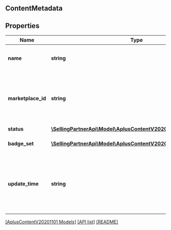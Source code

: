 ## ContentMetadata

## Properties

Name | Type | Description | Notes
------------ | ------------- | ------------- | -------------
**name** | **string** | The A+ Content document name. |
**marketplace_id** | **string** | The identifier for the marketplace where the A+ Content is published. |
**status** | [**\SellingPartnerApi\Model\AplusContentV20201101\ContentStatus**](ContentStatus.md) |  |
**badge_set** | [**\SellingPartnerApi\Model\AplusContentV20201101\ContentBadge[]**](ContentBadge.md) | The set of content badges. |
**update_time** | **string** | The approximate age of the A+ Content document and metadata in ISO 8601 format. |

[[AplusContentV20201101 Models]](../) [[API list]](../../Api) [[README]](../../../README.md)

